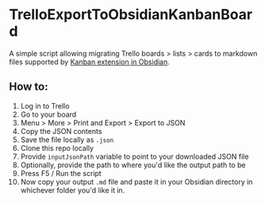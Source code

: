 # TrelloExportToObsidianKanbanBoard

A simple script allowing migrating Trello boards > lists > cards to markdown files supported by [Kanban extension in Obsidian](https://github.com/mgmeyers/obsidian-kanban).

## How to:

1. Log in to Trello
2. Go to your board
3. Menu > More > Print and Export > Export to JSON
4. Copy the JSON contents
5. Save the file locally as `.json`
6. Clone this repo locally
7. Provide `inputJsonPath` variable to point to your downloaded JSON file
8. Optionally, provide the path to where you'd like the output path to be
9. Press F5 / Run the script
10. Now copy your output `.md` file and paste it in your Obsidian directory in whichever folder you'd like it in.

